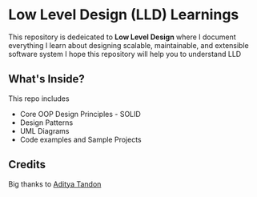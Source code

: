 # Low Level Design (LLD) Learnings
This repository is dedeicated to **Low Level Design** where I document everything I learn about designing scalable, maintainable, and extensible software system
I hope this repository will help you to understand LLD

## What's Inside?  
This repo includes  
- Core OOP Design Principles - SOLID  
- Design Patterns  
- UML Diagrams  
- Code examples and Sample Projects
## Credits
Big thanks to [Aditya Tandon](https://github.com/adityatandon15) 
